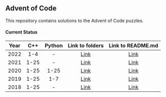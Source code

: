 ## Advent of Code ##

This repository contains solutions to the Advent of Code puzzles.

#### Current Status ####

| Year | C++ | Python | Link to folders | Link to README.md |
|:----:|:----:|:----:|:----:|:----:|
|2022  |1-4 | - | [Link](/2022/) |[Link](/2022/README.md) |
|2021  |1-25 | - | [Link](/2021/) |[Link](/2021/README.md) |
|2020  |1-25 |1-25 | [Link](/2020/) |[Link](/2020/README.md) |
|2019  |1-25 |1-7  | [Link](/2019/) |[Link](/2019/README.md) |
|2018  |1-25 | - | [Link](/2018/) |[Link](/2018/README.md) |
